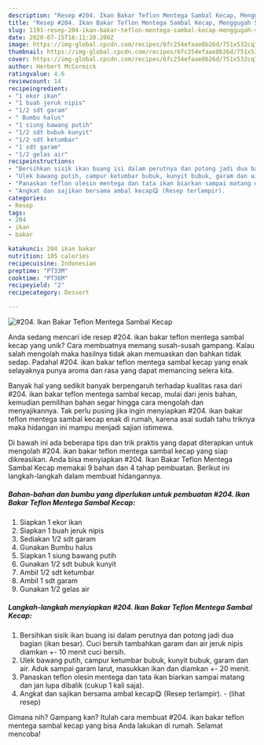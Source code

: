 ```yaml
---
description: "Resep #204. Ikan Bakar Teflon Mentega Sambal Kecap, Menggugah Selera"
title: "Resep #204. Ikan Bakar Teflon Mentega Sambal Kecap, Menggugah Selera"
slug: 1191-resep-204-ikan-bakar-teflon-mentega-sambal-kecap-menggugah-selera
date: 2020-07-15T16:11:20.200Z
image: https://img-global.cpcdn.com/recipes/6fc254efaae8b26d/751x532cq70/204-ikan-bakar-teflon-mentega-sambal-kecap-foto-resep-utama.jpg
thumbnail: https://img-global.cpcdn.com/recipes/6fc254efaae8b26d/751x532cq70/204-ikan-bakar-teflon-mentega-sambal-kecap-foto-resep-utama.jpg
cover: https://img-global.cpcdn.com/recipes/6fc254efaae8b26d/751x532cq70/204-ikan-bakar-teflon-mentega-sambal-kecap-foto-resep-utama.jpg
author: Herbert McCormick
ratingvalue: 4.6
reviewcount: 14
recipeingredient:
- "1 ekor ikan"
- "1 buah jeruk nipis"
- "1/2 sdt garam"
- " Bumbu halus"
- "1 siung bawang putih"
- "1/2 sdt bubuk kunyit"
- "1/2 sdt ketumbar"
- "1 sdt garam"
- "1/2 gelas air"
recipeinstructions:
- "Bersihkan sisik ikan buang isi dalam perutnya dan potong jadi dua bagian (ikan besar). Cuci bersih tambahkan garam dan air jeruk nipis diamkan +- 10 menit cuci bersih."
- "Ulek bawang putih, campur ketumbar bubuk, kunyit bubuk, garam dan air. Aduk sampai garam larut, masukkan ikan dan diamkan +- 20 menit."
- "Panaskan teflon olesin mentega dan tata ikan biarkan sampai matang dan jan lupa dibalik (cukup 1 kali saja)."
- "Angkat dan sajikan bersama ambal kecap😋 (Resep terlampir).           (lihat resep)"
categories:
- Resep
tags:
- 204
- ikan
- bakar

katakunci: 204 ikan bakar 
nutrition: 185 calories
recipecuisine: Indonesian
preptime: "PT33M"
cooktime: "PT36M"
recipeyield: "2"
recipecategory: Dessert

---
```



![#204. Ikan Bakar Teflon Mentega Sambal Kecap](https://img-global.cpcdn.com/recipes/6fc254efaae8b26d/751x532cq70/204-ikan-bakar-teflon-mentega-sambal-kecap-foto-resep-utama.jpg)

Anda sedang mencari ide resep #204. ikan bakar teflon mentega sambal kecap yang unik? Cara membuatnya memang susah-susah gampang. Kalau salah mengolah maka hasilnya tidak akan memuaskan dan bahkan tidak sedap. Padahal #204. ikan bakar teflon mentega sambal kecap yang enak selayaknya punya aroma dan rasa yang dapat memancing selera kita.



Banyak hal yang sedikit banyak berpengaruh terhadap kualitas rasa dari #204. ikan bakar teflon mentega sambal kecap, mulai dari jenis bahan, kemudian pemilihan bahan segar hingga cara mengolah dan menyajikannya. Tak perlu pusing jika ingin menyiapkan #204. ikan bakar teflon mentega sambal kecap enak di rumah, karena asal sudah tahu triknya maka hidangan ini mampu menjadi sajian istimewa.


Di bawah ini ada beberapa tips dan trik praktis yang dapat diterapkan untuk mengolah #204. ikan bakar teflon mentega sambal kecap yang siap dikreasikan. Anda bisa menyiapkan #204. Ikan Bakar Teflon Mentega Sambal Kecap memakai 9 bahan dan 4 tahap pembuatan. Berikut ini langkah-langkah dalam membuat hidangannya.

<!--inarticleads1-->

##### Bahan-bahan dan bumbu yang diperlukan untuk pembuatan #204. Ikan Bakar Teflon Mentega Sambal Kecap:

1. Siapkan 1 ekor ikan
1. Siapkan 1 buah jeruk nipis
1. Sediakan 1/2 sdt garam
1. Gunakan  Bumbu halus
1. Siapkan 1 siung bawang putih
1. Gunakan 1/2 sdt bubuk kunyit
1. Ambil 1/2 sdt ketumbar
1. Ambil 1 sdt garam
1. Gunakan 1/2 gelas air




<!--inarticleads2-->

##### Langkah-langkah menyiapkan #204. Ikan Bakar Teflon Mentega Sambal Kecap:

1. Bersihkan sisik ikan buang isi dalam perutnya dan potong jadi dua bagian (ikan besar). Cuci bersih tambahkan garam dan air jeruk nipis diamkan +- 10 menit cuci bersih.
1. Ulek bawang putih, campur ketumbar bubuk, kunyit bubuk, garam dan air. Aduk sampai garam larut, masukkan ikan dan diamkan +- 20 menit.
1. Panaskan teflon olesin mentega dan tata ikan biarkan sampai matang dan jan lupa dibalik (cukup 1 kali saja).
1. Angkat dan sajikan bersama ambal kecap😋 (Resep terlampir). -           (lihat resep)




Gimana nih? Gampang kan? Itulah cara membuat #204. ikan bakar teflon mentega sambal kecap yang bisa Anda lakukan di rumah. Selamat mencoba!
